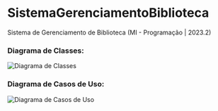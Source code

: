 # SistemaGerenciamentoBiblioteca

Sistema de Gerenciamento de Biblioteca (MI - Programação | 2023.2)

### Diagrama de Classes:
![Diagrama de Classes](https://github.com/thejoseviictor/SistemaGerenciamentoBiblioteca/blob/main/doc/DiagramaClasses.png)

### Diagrama de Casos de Uso:
![Diagrama de Casos de Uso](https://github.com/thejoseviictor/SistemaGerenciamentoBiblioteca/blob/main/doc/DiagramaCasosUso.png)

